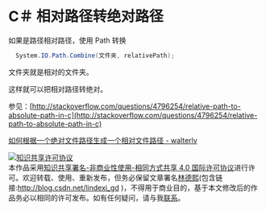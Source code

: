
# C＃ 相对路径转绝对路径


<!--more-->


<!-- CreateTime:2018/2/13 17:23:03 -->


<div id="toc"></div>


如果是路径相对路径，使用 Path 转换


```csharp
  System.IO.Path.Combine(文件夹, relativePath);
```

文件夹就是相对的文件夹。

这样就可以把相对路径转绝对。


参见：[http://stackoverflow.com/questions/4796254/relative-path-to-absolute-path-in-c](http://stackoverflow.com/questions/4796254/relative-path-to-absolute-path-in-c)

[如何根据一个绝对文件路径生成一个相对文件路径 - walterlv](https://blog.walterlv.com/post/make-relative-file-path.html )





<a rel="license" href="http://creativecommons.org/licenses/by-nc-sa/4.0/"><img alt="知识共享许可协议" style="border-width:0" src="https://licensebuttons.net/l/by-nc-sa/4.0/88x31.png" /></a><br />本作品采用<a rel="license" href="http://creativecommons.org/licenses/by-nc-sa/4.0/">知识共享署名-非商业性使用-相同方式共享 4.0 国际许可协议</a>进行许可。欢迎转载、使用、重新发布，但务必保留文章署名[林德熙](http://blog.csdn.net/lindexi_gd)(包含链接:http://blog.csdn.net/lindexi_gd )，不得用于商业目的，基于本文修改后的作品务必以相同的许可发布。如有任何疑问，请与我[联系](mailto:lindexi_gd@163.com)。